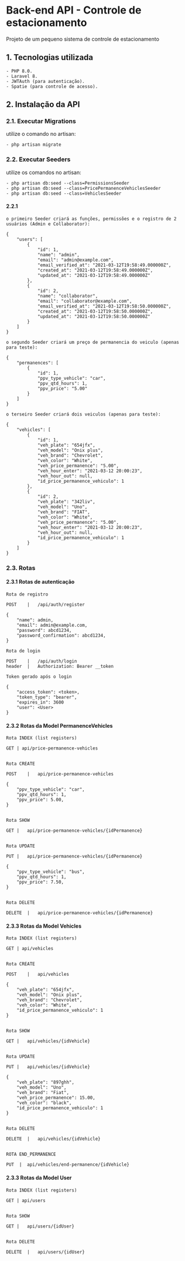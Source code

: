 # Back-end API - Controle de estacionamento

Projeto de um pequeno sistema de controle de estacionamento

## 1. Tecnologias utilizada

	- PHP 8.0.
	- Laravel 8.
	- JWTAuth (para autenticação).
	- Spatie (para controle de acesso).

## 2. Instalação da API

### 2.1. Executar Migrations

utilize o comando no artisan:

	- php artisan migrate

### 2.2. Executar Seeders

utilize os comandos no artisan:

	- php artisan db:seed --class=PermissionsSeeder
	- php artisan db:seed --class=PricePermanenceVehiclesSeeder
	- php artisan db:seed --class=VehiclesSeeder

#### 2.2.1

	o primeiro Seeder criará as funções, permissões e o registro de 2 usuários (Admin e Collaborator):

	{
	    "users": [
	        {
	            "id": 1,
	            "name": "admin",
	            "email": "admin@example.com",
	            "email_verified_at": "2021-03-12T19:58:49.000000Z",
	            "created_at": "2021-03-12T19:58:49.000000Z",
	            "updated_at": "2021-03-12T19:58:49.000000Z"
	        },
	        {
	            "id": 2,
	            "name": "collaborator",
	            "email": "collaborator@example.com",
	            "email_verified_at": "2021-03-12T19:58:50.000000Z",
	            "created_at": "2021-03-12T19:58:50.000000Z",
	            "updated_at": "2021-03-12T19:58:50.000000Z"
	        }
	    ]
	}

	o segundo Seeder criará um preço de permanencia do veiculo (apenas para teste):

	{
	    "permanences": [
	        {
	            "id": 1,
	            "ppv_type_vehicle": "car",
	            "ppv_qtd_hours": 1,
	            "ppv_price": "5.00"
	        }
	    ]
	}

	o terseiro Seeder criará dois veiculos (apenas para teste):

	{
	    "vehicles": [
	        {
	            "id": 1,
	            "veh_plate": "654jfx",
	            "veh_model": "Onix plus",
	            "veh_brand": "Chevrolet",
	            "veh_color": "White",
	            "veh_price_permanence": "5.00",
	            "veh_hour_enter": "2021-03-12 20:00:23",
	            "veh_hour_out": null,
	            "id_price_permanence_vehiculo": 1
	        },
	        {
	            "id": 2,
	            "veh_plate": "342liv",
	            "veh_model": "Uno",
	            "veh_brand": "FIAT",
	            "veh_color": "White",
	            "veh_price_permanence": "5.00",
	            "veh_hour_enter": "2021-03-12 20:00:23",
	            "veh_hour_out": null,
	            "id_price_permanence_vehiculo": 1
	        }
	    ]
	}

### 2.3. Rotas

#### 2.3.1 Rotas de autenticação

	Rota de registro

	POST	|	/api/auth/register

	{
		"name": admin,
		"email": admin@example.com,
		"password": abcd1234,
		"password_confirmation": abcd1234,
	}

	Rota de login

	POST	|	/api/auth/login
	header 	|	Authorization: Bearer __token

	Token gerado após o login

	{
	    "access_token": <token>,
	    "token_type": "bearer",
	    "expires_in": 3600
	    "user": <User>
	}


#### 2.3.2 Rotas da Model PermanenceVehicles

	Rota INDEX (list registers)

	GET	| api/price-permanence-vehicles

	
	Rota CREATE

	POST	|	api/price-permanence-vehicles

	{
        "ppv_type_vehicle": "car",
        "ppv_qtd_hours": 1,
        "ppv_price": 5.00,
    }


	Rota SHOW

	GET	|	api/price-permanence-vehicles/{idPermanence}


	Rota UPDATE

	PUT	|	api/price-permanence-vehicles/{idPermanence}

	{
        "ppv_type_vehicle": "bus",
        "ppv_qtd_hours": 1,
        "ppv_price": 7.50,
    }


    Rota DELETE

	DELETE	|	api/price-permanence-vehicles/{idPermanence}

#### 2.3.3 Rotas da Model Vehicles

	Rota INDEX (list registers)

	GET	| api/vehicles

	
	Rota CREATE

	POST	|	api/vehicles

	{
        "veh_plate": "654jfx",
        "veh_model": "Onix plus",
        "veh_brand": "Chevrolet",
        "veh_color": "White",
        "id_price_permanence_vehiculo": 1
    }


	Rota SHOW

	GET	|	api/vehicles/{idVehicle}


	Rota UPDATE

	PUT	|	api/vehicles/{idVehicle}

	{
        "veh_plate": "897ghh",
        "veh_model": "Uno",
        "veh_brand": "Fiat",
        "veh_price_permanence": 15.00,
        "veh_color": "black",
        "id_price_permanence_vehiculo": 1
    }


    Rota DELETE

	DELETE	|	api/vehicles/{idVehicle}


	ROTA END_PERMANENCE

	PUT	 |	api/vehicles/end-permanence/{idVehicle}

#### 2.3.3 Rotas da Model User

	Rota INDEX (list registers)

	GET	| api/users


	Rota SHOW

	GET	|	api/users/{idUser}


	Rota DELETE

	DELETE	|	api/users/{idUser}